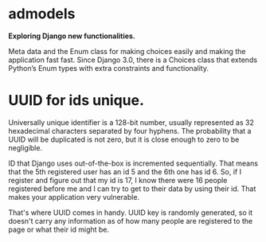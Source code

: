 # admodels

**Exploring Django new functionalities.**

Meta data and the Enum class for making choices easily and making the application fast fast.
Since Django 3.0, there is a Choices class that extends Python’s Enum types with extra constraints and functionality.


# UUID for ids unique.

Universally unique identifier is a 128-bit number, usually represented as 32 hexadecimal characters separated by four hyphens. The probability that a UUID will be duplicated is not zero, but it is close enough to zero to be negligible.

ID that Django uses out-of-the-box is incremented sequentially. That means that the 5th registered user has an id 5 and the 6th one has id 6. So, if I register and figure out that my id is 17, I know there were 16 people registered before me and I can try to get to their data by using their id. That makes your application very vulnerable.

That's where UUID comes in handy. UUID key is randomly generated, so it doesn't carry any information as of how many people are registered to the page or what their id might be.
